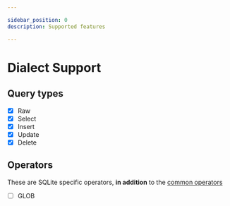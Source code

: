 ```yaml
---

sidebar_position: 0
description: Supported features

---
```


# Dialect Support

## Query types

* [X] Raw
* [X] Select
* [X] Insert
* [X] Update
* [X] Delete

## Operators

These are SQLite specific operators, **in addition** to the [common operators](../operators)

* [ ] GLOB
